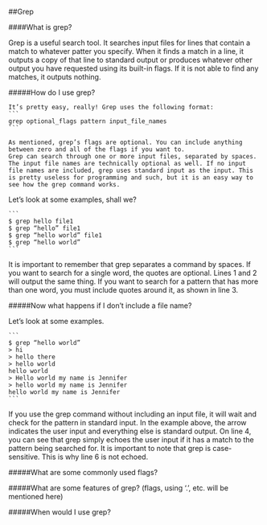 ##Grep

####What is grep?

Grep is a useful search tool. It searches input files for lines that contain a match to whatever patter you specify. When it finds a match in a line, it outputs a copy of that line to standard output or produces whatever other output you have requested using its built-in flags. If it is not able to find any matches, it outputs nothing.

#####How do I use grep?

	It’s pretty easy, really! Grep uses the following format:
	```
	grep optional_flags pattern input_file_names
	```
	
	As mentioned, grep’s flags are optional. You can include anything between zero and all of the flags if you want to.
	Grep can search through one or more input files, separated by spaces. The input file names are technically optional as well. If no input file names are included, grep uses standard input as the input. This is pretty useless for programming and such, but it is an easy way to see how the grep command works.

Let’s look at some examples, shall we?

	```
	$ grep hello file1
	$ grep “hello” file1
	$ grep “hello world” file1
	$ grep “hello world”
	```

It is important to remember that grep separates a command by spaces. If you want to search for a single word, the quotes are optional. Lines 1 and 2 will output the same thing. If you want to search for a pattern that has more than one word, you must include quotes around it, as shown in line 3.

#####Now what happens if I don’t include a file name?

Let’s look at some examples.

	```
	$ grep “hello world”
	> hi
	> hello there
	> hello world
	hello world
	> Hello world my name is Jennifer
	> hello world my name is Jennifer
	hello world my name is Jennifer
	```

If you use the grep command without including an input file, it will wait and check for the pattern in standard input. In the example above, the arrow indicates the user input and everything else is standard output. On line 4, you can see that grep simply echoes the user input if it has a match to the pattern being searched for. It is important to note that grep is case-sensitive. This is why line 6 is not echoed.

#####What are some commonly used flags?

#####What are some features of grep? (flags, using ‘.’, etc. will be mentioned here)

#####When would I use grep?
